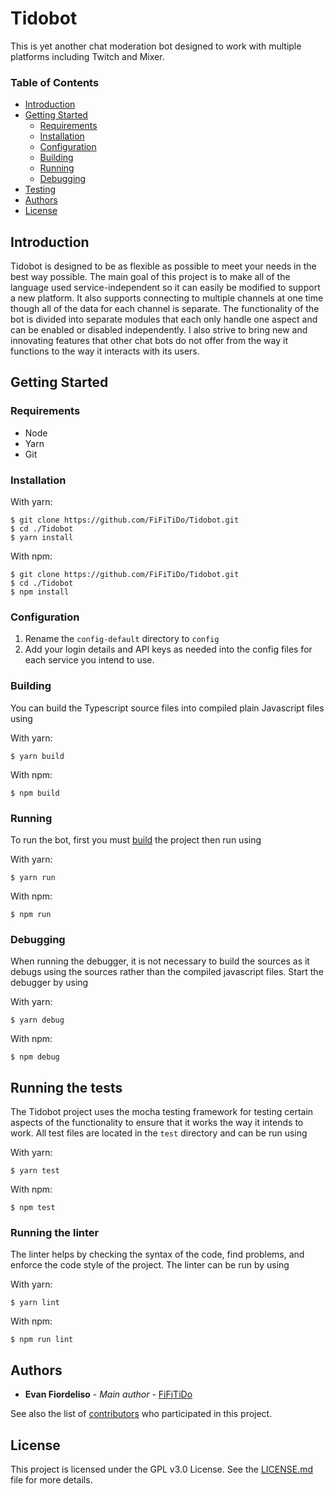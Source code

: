 # Tidobot
This is yet another chat moderation bot designed to work with multiple platforms
including Twitch and Mixer.

### Table of Contents
* [Introduction](#Introduction)
* [Getting Started](#Getting-Started)
    * [Requirements](#Requirements)
    * [Installation](#Installation)
    * [Configuration](#Configuration)
    * [Building](#Building)
    * [Running](#Running)
    * [Debugging](#Debugging)
* [Testing](#Running-the-tests)
* [Authors](#Authors)
* [License](#License)

## Introduction

Tidobot is designed to be as flexible as possible to meet your needs in the best
way possible. The main goal of this project is to make all of the language used
service-independent so it can easily be modified to support a new platform. It
also supports connecting to multiple channels at one time though all of the data 
for each channel is separate. The functionality of the bot is divided into separate 
modules that each only handle one aspect and can be enabled or disabled independently.
I also strive to bring new and innovating features that other chat bots do not offer
from the way it functions to the way it interacts with its users.

## Getting Started

### Requirements

* Node
* Yarn
* Git

### Installation

With yarn:
```shell script
$ git clone https://github.com/FiFiTiDo/Tidobot.git
$ cd ./Tidobot
$ yarn install
```

With npm:
```shell script
$ git clone https://github.com/FiFiTiDo/Tidobot.git
$ cd ./Tidobot
$ npm install
```

### Configuration

1. Rename the `config-default` directory to `config`
2. Add your login details and API keys as needed into the config files for each
service you intend to use.

### Building
You can build the Typescript source files into compiled plain Javascript files using

With yarn:
```shell script
$ yarn build
```

With npm:
```shell script
$ npm build
```

### Running
To run the bot, first you must [build](#Building) the project then run using

With yarn:
```shell script
$ yarn run
```

With npm:
```shell script
$ npm run
```

### Debugging
When running the debugger, it is not necessary to build the sources as it debugs
using the sources rather than the compiled javascript files. Start the debugger
by using

With yarn:
```shell script
$ yarn debug
```

With npm:
```shell script
$ npm debug
```

## Running the tests
The Tidobot project uses the mocha testing framework for testing certain aspects
of the functionality to ensure that it works the way it intends to work. All test
files are located in the `test` directory and can be run using

With yarn:
```shell script
$ yarn test
```

With npm:
```shell script
$ npm test
```

### Running the linter
The linter helps by checking the syntax of the code, find problems, and enforce the code style
of the project. The linter can be run by using

With yarn:
```shell script
$ yarn lint
```

With npm:
```shell script
$ npm run lint
```

## Authors
* **Evan Fiordeliso** - *Main author* - [FiFiTiDo](https://github.com/FiFiTiDo)

See also the list of [contributors](https://github.com/FiFiTiDo/Tidobot/graphs/contributors) who participated in this project.

## License
This project is licensed under the GPL v3.0 License.
See the [LICENSE.md](LICENSE.md) file for more details.